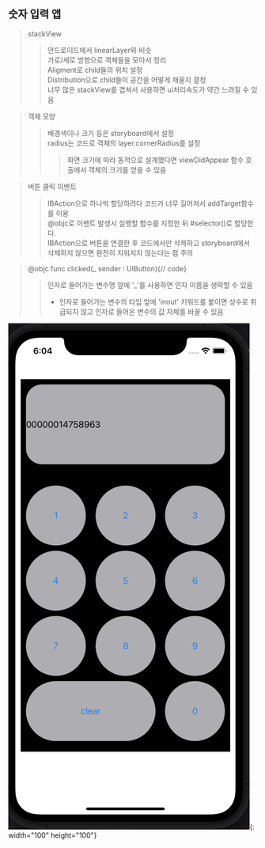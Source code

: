 ## 숫자 입력 앱  

> stackView  
> > 안드로이드에서 linearLayer와 비슷  
> > 가로/세로 방향으로 객체들을 모아서 정리  
> > Aligment로 child들의 위치 설정  
> > Distribution으로 child들이 공간을 어떻게 채울지 결정  
> > 너무 많은 stackView를 겹쳐서 사용하면 ui처리속도가 약간 느려질 수 있음

> 객체 모양  
> > 배경색이나 크기 등은 storyboard에서 설정  
> > radius는 코드로 객체의 layer.cornerRadius를 설정
> > > 화면 크기에 따라 동적으로 설계했다면 viewDidAppear 함수 호출에서 객체의 크기를 얻을 수 있음

> 버튼 클릭 이벤트  
> > IBAction으로 하나씩 할당하려다 코드가 너무 길어져서 addTarget함수를 이용  
> > @objc로 이벤트 발생시 실행할 함수를 지정한 뒤 #selector()로 할당한다.  
> > IBAction으로 버튼을 연결한 후 코드에서만 삭제하고 storyboard에서 삭제하지 않으면 완전히 지워지지 않는다는 점 주의  

> @objc func clicked(_ sender : UIButton){// code}  
> > 인자로 들어가는 변수명 앞에 '_'를 사용하면 인자 이름을 생략할 수 있음  
> > + 인자로 들어가는 변수의 타입 앞에 'inout' 키워드를 붙이면 상수로 취급되지 않고 인자로 들어온 변수의 값 자체를 바꿀 수 있음  

![스크린샷](./스크린샷.png){: width="100" height="100"}
